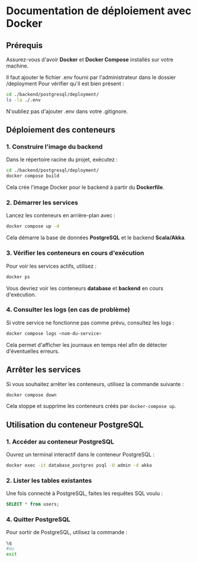 # Documentation de déploiement avec Docker

## Prérequis
Assurez-vous d'avoir **Docker** et **Docker Compose** installés sur votre machine.

Il faut ajouter le fichier .env fourni par l'administrateur dans le dossier /deployment
Pour vérifier qu'il est bien présent :

```sh
cd ./backend/postgresql/deployment/
ls -la ./.env
```

N'oubliez pas d'ajouter .env dans votre .gitignore.

## Déploiement des conteneurs

### 1. Construire l'image du backend
Dans le répertoire racine du projet, exécutez :

```sh
cd ./backend/postgresql/deployment/
docker compose build
```

Cela crée l'image Docker pour le backend à partir du **Dockerfile**.

### 2. Démarrer les services
Lancez les conteneurs en arrière-plan avec :

```sh
docker compose up -d
```

Cela démarre la base de données **PostgreSQL** et le backend **Scala/Akka**.

### 3. Vérifier les conteneurs en cours d'exécution
Pour voir les services actifs, utilisez :

```sh
docker ps
```

Vous devriez voir les conteneurs **database** et **backend** en cours d'exécution.

### 4. Consulter les logs (en cas de problème)
Si votre service ne fonctionne pas comme prévu, consultez les logs :

```sh
docker compose logs <nom-du-service>
```

Cela permet d'afficher les journaux en temps réel afin de détecter d'éventuelles erreurs.

## Arrêter les services
Si vous souhaitez arrêter les conteneurs, utilisez la commande suivante :

```sh
docker compose down
```
Cela stoppe et supprime les conteneurs créés par `docker-compose up`.

## Utilisation du conteneur PostgreSQL

### 1. Accéder au conteneur PostgreSQL

Ouvrez un terminal interactif dans le conteneur PostgreSQL :

```sh
docker exec -it database_postgres psql -U admin -d akka
```

### 2. Lister les tables existantes
Une fois connecté à PostgreSQL, faites les requêtes SQL voulu :

```sql
SELECT * from users;
```

### 4. Quitter PostgreSQL
Pour sortir de PostgreSQL, utilisez la commande :

```sh
\q
#ou
exit
```

